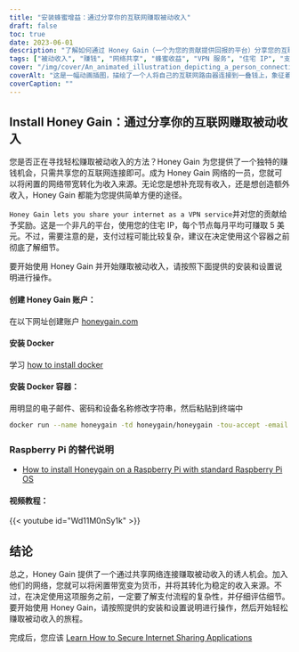 ```yaml
---
title: "安装蜂蜜增益：通过分享你的互联网赚取被动收入"
draft: false
toc: true
date: 2023-06-01
description: "了解如何通过 Honey Gain（一个为您的贡献提供回报的平台）分享您的互联网连接，毫不费力地赚取被动收入。"
tags: ["被动收入", "赚钱", "网络共享", "蜂蜜收益", "VPN 服务", "住宅 IP", "支付过程", "创收", "补贴收入", "释放潜能", "网络贡献", "数字经济", "互联网货币化", "外快", "家庭互联网", "获得奖励", "轻松赚钱", "互联网使用情况", "闲置带宽", "收入来源", "副业", "财务独立", "在家工作", "网赚", "赚钱机会", "被动收益", "数字共享", "点对点网络", "技术性收入", "货币化战略"]
cover: "/img/cover/An_animated_illustration_depicting_a_person_connecting_their_internet.png"
coverAlt: "这是一幅动画插图，描绘了一个人将自己的互联网路由器连接到一叠钱上，象征着通过与 蜜糖盈 分享互联网赚钱。"
coverCaption: ""
---
```


## Install Honey Gain：通过分享你的互联网赚取被动收入

您是否正在寻找轻松赚取被动收入的方法？Honey Gain 为您提供了一个独特的赚钱机会，只需共享您的互联网连接即可。成为 Honey Gain 网络的一员，您就可以将闲置的网络带宽转化为收入来源。无论您是想补充现有收入，还是想创造额外收入，Honey Gain 都能为您提供简单方便的途径。

`Honey Gain lets you share your internet as a VPN service`并对您的贡献给予奖励。这是一个非凡的平台，使用您的住宅 IP，每个节点每月平均可赚取 5 美元。不过，需要注意的是，支付过程可能比较复杂，建议在决定使用这个容器之前彻底了解细节。

要开始使用 Honey Gain 并开始赚取被动收入，请按照下面提供的安装和设置说明进行操作。

#### 创建 Honey Gain 账户：
在以下网址创建账户 [honeygain.com](https://r.honeygain.me/HONEY9149D)

#### 安装 Docker

学习 [how to install docker](https://simeononsecurity.com/other/creating-profitable-low-powered-crypto-miners/#installing-docker)

#### 安装 Docker 容器：
用明显的电子邮件、密码和设备名称修改字符串，然后粘贴到终端中
```bash
docker run --name honeygain -td honeygain/honeygain -tou-accept -email ACCOUNT_EMAIL -pass ACCOUNT_PASSWORD -device DEVICE_NAME
```
### Raspberry Pi 的替代说明
- [How to install Honeygain on a Raspberry Pi with standard Raspberry Pi OS](https://www.reddit.com/r/Honeygain/comments/tj8vfa/how_to_install_honeygain_on_a_raspberry_pi_with/)

#### 视频教程：

{{< youtube id="Wd11M0nSy1k" >}}


## 结论

总之，Honey Gain 提供了一个通过共享网络连接赚取被动收入的诱人机会。加入他们的网络，您就可以将闲置带宽变为货币，并将其转化为稳定的收入来源。不过，在决定使用这项服务之前，一定要了解支付流程的复杂性，并仔细评估细节。要开始使用 Honey Gain，请按照提供的安装和设置说明进行操作，然后开始轻松赚取被动收入的旅程。

完成后，您应该 [Learn How to Secure Internet Sharing Applications](https://simeononsecurity.com/other/how-to-secure-internet-sharing-applications/)

